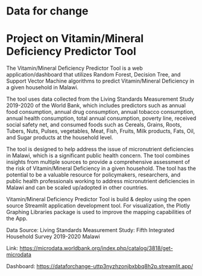 # Data for change

# Project on Vitamin/Mineral Deficiency Predictor Tool

The Vitamin/Mineral Deficiency Predictor Tool is a web application/dashboard that utilizes Random Forest, Decision Tree, and Support Vector Machine algorithms to predict Vitamin/Mineral Deficiency in a given household in Malawi.

The tool uses data collected from the Living Standards Measurement Study 2019-2020 of the World Bank, which includes predictors such as annual food consumption, annual drug consumption, annual tobacco consumption, annual health consumption, total annual consumption, poverty line, received social safety net, and consumed foods such as Cereals, Grains, Roots, Tubers, Nuts, Pulses, vegetables, Meat, Fish, Fruits, Milk products, Fats, Oil, and Sugar products at the household level.

The tool is designed to help address the issue of micronutrient deficiencies in Malawi, which is a significant public health concern. The tool combines insights from multiple sources to provide a comprehensive assessment of the risk of Vitamin/Mineral Deficiency in a given household. The tool has the potential to be a valuable resource for policymakers, researchers, and public health professionals working to address micronutrient deficiencies in Malawi and can be scaled up/adopted in other countries.

Vitamin/Mineral Deficiency Predictor Tool is build & deploy using the open source Streamlit application development tool. For visualization, the Plotly Graphing Libraries package is used to improve the mapping capabilities of the App.


Data Source: Living Standards Measurement Study: Fifth Integrated Household Survey 2019-2020 Malawi

Link: https://microdata.worldbank.org/index.php/catalog/3818/get-microdata


Dashboard: https://dataforchange-uttp3nyzhzonjbxbbq8h2p.streamlit.app/



